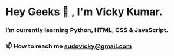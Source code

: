 # Hey Geeks 👋 , I'm Vicky Kumar.

<!--
### **A passionate Data Science Enthusiast from India 🇮🇳**   
-->

### **I’m currently learning Python, HTML, CSS & JavaScript.**
### 📫 How to reach me sudovicky@gmail.com
<!--
I'm hot in Data Science things :)
## Connect with me  :
**pseudovicky/pseudovicky** is a ✨ _special_ ✨ repository because its `README.md` (this file) appears on your GitHub profile.
-->
